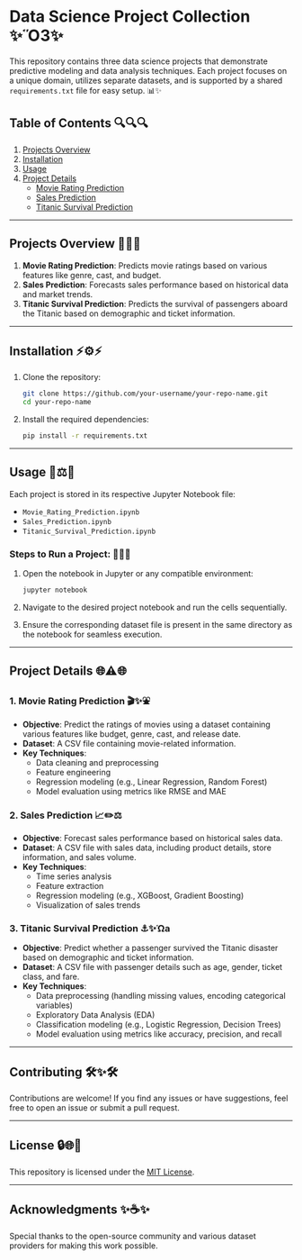 # Data Science Project Collection ✨Ὅ3✨

This repository contains three data science projects that demonstrate predictive modeling and data analysis techniques. Each project focuses on a unique domain, utilizes separate datasets, and is supported by a shared `requirements.txt` file for easy setup. 📊✨

## Table of Contents 🔍🔍🔍

1. [Projects Overview](#projects-overview)
2. [Installation](#installation)
3. [Usage](#usage)
4. [Project Details](#project-details)
   - [Movie Rating Prediction](#1-movie-rating-prediction)
   - [Sales Prediction](#2-sales-prediction)
   - [Titanic Survival Prediction](#3-titanic-survival-prediction)

---

## Projects Overview 🎡💡💡

1. **Movie Rating Prediction**: Predicts movie ratings based on various features like genre, cast, and budget.
2. **Sales Prediction**: Forecasts sales performance based on historical data and market trends.
3. **Titanic Survival Prediction**: Predicts the survival of passengers aboard the Titanic based on demographic and ticket information.

---

## Installation ⚡️⚙️⚡️

1. Clone the repository:
   ```bash
   git clone https://github.com/your-username/your-repo-name.git
   cd your-repo-name
   ```

2. Install the required dependencies:
   ```bash
   pip install -r requirements.txt
   ```

---

## Usage 🔧⚖️🔧

Each project is stored in its respective Jupyter Notebook file:

- `Movie_Rating_Prediction.ipynb`
- `Sales_Prediction.ipynb`
- `Titanic_Survival_Prediction.ipynb`

### Steps to Run a Project: 🚀🔤✅

1. Open the notebook in Jupyter or any compatible environment:
   ```bash
   jupyter notebook
   ```

2. Navigate to the desired project notebook and run the cells sequentially.

3. Ensure the corresponding dataset file is present in the same directory as the notebook for seamless execution.

---

## Project Details 🌐⚠️🌐

### 1. Movie Rating Prediction 🎬✨⛲️

- **Objective**: Predict the ratings of movies using a dataset containing various features like budget, genre, cast, and release date.
- **Dataset**: A CSV file containing movie-related information.
- **Key Techniques**:
  - Data cleaning and preprocessing
  - Feature engineering
  - Regression modeling (e.g., Linear Regression, Random Forest)
  - Model evaluation using metrics like RMSE and MAE

### 2. Sales Prediction 📈✏️⚖️

- **Objective**: Forecast sales performance based on historical sales data.
- **Dataset**: A CSV file with sales data, including product details, store information, and sales volume.
- **Key Techniques**:
  - Time series analysis
  - Feature extraction
  - Regression modeling (e.g., XGBoost, Gradient Boosting)
  - Visualization of sales trends

### 3. Titanic Survival Prediction ⚓️✨Ὡa

- **Objective**: Predict whether a passenger survived the Titanic disaster based on demographic and ticket information.
- **Dataset**: A CSV file with passenger details such as age, gender, ticket class, and fare.
- **Key Techniques**:
  - Data preprocessing (handling missing values, encoding categorical variables)
  - Exploratory Data Analysis (EDA)
  - Classification modeling (e.g., Logistic Regression, Decision Trees)
  - Model evaluation using metrics like accuracy, precision, and recall

---

## Contributing 🛠️✨🛠️

Contributions are welcome! If you find any issues or have suggestions, feel free to open an issue or submit a pull request.

---

## License 🔒🌐🌟

This repository is licensed under the [MIT License](LICENSE).

---

## Acknowledgments ✨☕️✨

Special thanks to the open-source community and various dataset providers for making this work possible.


